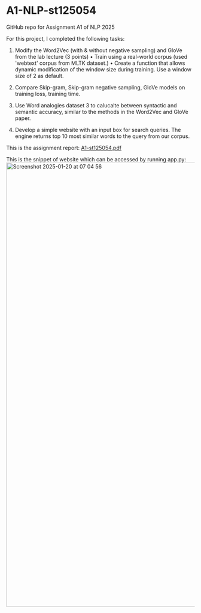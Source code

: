 # A1-NLP-st125054
GitHub repo for Assignment A1 of NLP 2025


For this project, I completed the following tasks:

1. Modify the Word2Vec (with & without negative sampling) and GloVe from the lab lecture (3 points)
• Train using a real-world corpus (used 'webtext' corpus from MLTK dataset.)
• Create a function that allows dynamic modification of the window size during training. Use a window size of 2 as default.

2. Compare Skip-gram, Skip-gram negative sampling, GloVe models on training loss, training time.

3. Use Word analogies dataset 3 to calucalte between syntactic and semantic accuracy, similar to the methods in the Word2Vec and GloVe paper.

4. Develop a simple website with an input box for search queries. The engine returns top 10 most similar words to the query from our corpus.


This is the assignment report: [A1-st125054.pdf](https://github.com/user-attachments/files/18471002/A1-st125054.pdf)

This is the snippet of website which can be accessed by running app.py:
<img width="1185" alt="Screenshot 2025-01-20 at 07 04 56" src="https://github.com/user-attachments/assets/2f257d52-86d6-4b0f-8c3e-95fa41a494b4" />

